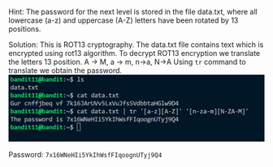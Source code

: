 Hint: The password for the next level is stored in the file data.txt, where all lowercase (a-z) and uppercase (A-Z) letters have been rotated by 13 positions.

Solution:
This is ROT13 cryptography.
The data.txt file contains text which is encrypted using rot13 algorithm.
To decrypt ROT13 encryption we translate the letters 13 position.
A -> M, a -> m, n->a, N->A
Using ```tr``` command to translate we obtain the password.
![alt text](image.png)

Password: ```7x16WNeHIi5YkIhWsfFIqoognUTyj9Q4```